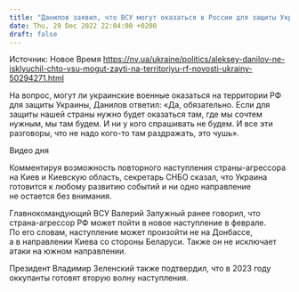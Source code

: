 ```yaml
---
title: "Данилов заявил, что ВСУ могут оказаться в России для защиты Украины"
date: Thu, 29 Dec 2022 22:04:00 +0200
draft: false
---
```

Источник: Новое Время https://nv.ua/ukraine/politics/aleksey-danilov-ne-isklyuchil-chto-vsu-mogut-zayti-na-territoriyu-rf-novosti-ukrainy-50294271.html


 На вопрос, могут ли украинские военные оказаться на территории РФ для защиты Украины, Данилов ответил: «Да, обязательно. Если для защиты нашей страны нужно будет оказаться там, где мы сочтем нужным, мы там будем. И ни у кого спрашивать не будем. И все эти разговоры, что не надо кого-то там раздражать, это чушь».

 Видео дня   

Комментируя возможность повторного наступления страны-агрессора на Киев и Киевскую область, секретарь СНБО сказал, что Украина готовится к любому развитию событий и ни одно направление не остается без внимания.

 Главнокомандующий ВСУ Валерий Залужный ранее говорил, что страна-агрессор РФ может пойти в новое наступление в феврале. По его словам, наступление может произойти не на Донбассе, а в направлении Киева со стороны Беларуси. Также он не исключает атаки на южном направлении.

Президент Владимир Зеленский также подтвердил, что в 2023 году оккупанты готовят вторую волну наступления.
